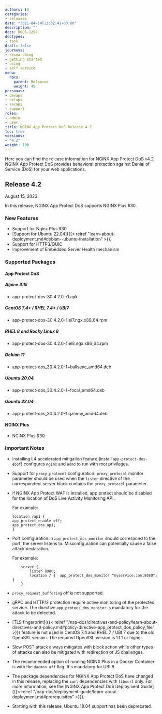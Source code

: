 ```yaml
---
authors: []
categories:
- releases
date: "2021-04-14T13:32:41+00:00"
description: ""
docs: DOCS-1254
doctypes:
- task
draft: false
journeys:
- researching
- getting started
- using
- self service
menu:
  docs:
    parent: Releases
    weight: 45
personas:
- devops
- netops
- secops
- support
roles:
- admin
- user
title: NGINX App Protect DoS Release 4.2
toc: true
versions:
- "4.2"
weight: 100
---
```


Here you can find the release information for NGINX App Protect DoS v4.2. NGINX App Protect DoS provides behavioral protection against Denial of Service (DoS) for your web applications. 

## Release 4.2

August 15, 2023

In this release, NGINX App Protect DoS supports NGINX Plus R30.

### New Features

- Support for Nginx Plus R30
- [Support for Ubuntu 22.04]({{< relref "learn-about-deployment.md#debian--ubuntu-installation" >}})
- Support for HTTP3/QUIC
- Improvement of Embedded Server Health mechanism

### Supported Packages

#### App Protect DoS

##### Alpine 3.15

- app-protect-dos-30.4.2.0-r1.apk 

##### CentOS 7.4+ / RHEL 7.4+ / UBI7

- app-protect-dos-30.4.2.0-1.el7.ngx.x86_64.rpm

##### RHEL 8 and Rocky Linux 8 

- app-protect-dos-30.4.2.0-1.el8.ngx.x86_64.rpm  

##### Debian 11

- app-protect-dos_30.4.2.0-1~bullseye_amd64.deb

##### Ubuntu 20.04

- app-protect-dos_30.4.2.0-1~focal_amd64.deb

##### Ubuntu 22.04

- app-protect-dos_30.4.2.0-1~jammy_amd64.deb


#### NGINX Plus

- NGINX Plus R30


### Important Notes

- Installing L4 accelerated mitigation feature (install `app-protect-dos-ebpf`) configures `nginx` and `admd` to run with root privileges.

- Support for `proxy_protocol` configuration: `proxy_protocol` monitor parameter should be used when the `listen` directive of the correspondent server block contains the `proxy_protocol` parameter.

- If NGINX App Protect WAF is installed, app protect should be disabled for the location of DoS Live Activity Monitoring API.

    For example:

    ```shell
    location /api {
    app_protect_enable off;
    app_protect_dos_api;
    }
    ```

- Port configuration in `app_protect_dos_monitor` should correspond to the port, the server listens to. Misconfiguration can potentially cause a false attack declaration.

    For example:

    ```shell
        server {
            listen 8080;
            location / {  app_protect_dos_monitor "myservice.com:8080";  }
        }
    ```

- `proxy_request_buffering` off is not supported.

- gRPC and HTTP/2 protection require active monitoring of the protected service. The directive `app_protect_dos_monitor` is mandatory for the attack to be detected.

- [TLS fingerprint]({{< relref "/nap-dos/directives-and-policy/learn-about-directives-and-policy.md#policy-directive-app_protect_dos_policy_file" >}}) feature is not used in CentOS 7.4 and RHEL 7 / UBI 7 due to the old OpenSSL version. The required OpenSSL version is 1.1.1 or higher.

- Slow POST attack always mitigates with block action while other types of attacks can also be mitigated with redirection or JS challenges.

- The recommended option of running NGINX Plus in a Docker Container is with the `daemon off` flag. It's mandatory for UBI 8.

- The package dependencies for NGINX App Protect DoS have changed in this release, replacing the `curl` dependencies with `libcurl` only. For more information, see the [NGINX App Protect DoS Deployment Guide]({{< relref "/nap-dos/deployment-guide/learn-about-deployment.md#prerequisites" >}}).

- Starting with this release, Ubuntu 18.04 support has been deprecated. 
